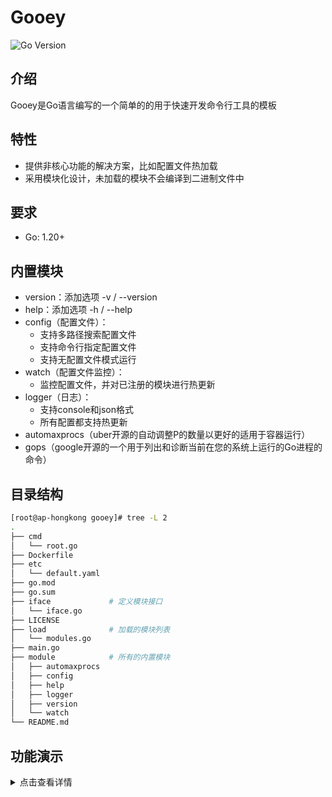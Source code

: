 # Gooey

![Go Version](https://img.shields.io/badge/Go-1.20-blue)

## 介绍

Gooey是Go语言编写的一个简单的的用于快速开发命令行工具的模板

## 特性

* 提供非核心功能的解决方案，比如配置文件热加载
* 采用模块化设计，未加载的模块不会编译到二进制文件中

## 要求

* Go: 1.20+

## 内置模块

* version：添加选项 -v / --version
* help：添加选项 -h / --help
* config（配置文件）：
  * 支持多路径搜索配置文件
  * 支持命令行指定配置文件
  * 支持无配置文件模式运行
* watch（配置文件监控）：
  * 监控配置文件，并对已注册的模块进行热更新
* logger（日志）：
  * 支持console和json格式
  * 所有配置都支持热更新
* automaxprocs（uber开源的自动调整P的数量以更好的适用于容器运行）
* gops（google开源的一个用于列出和诊断当前在您的系统上运行的Go进程的命令）

## 目录结构

```bash
[root@ap-hongkong gooey]# tree -L 2
.
├── cmd
│   └── root.go
├── Dockerfile
├── etc
│   └── default.yaml
├── go.mod
├── go.sum
├── iface             # 定义模块接口
│   └── iface.go
├── LICENSE
├── load              # 加载的模块列表
│   └── modules.go
├── main.go
├── module            # 所有的内置模块
│   ├── automaxprocs
│   ├── config
│   ├── help
│   ├── logger
│   ├── version
│   └── watch
└── README.md
```

## 功能演示

<details>
    <summary>点击查看详情</summary>
    <p>

```bash
$ go run .# 1、克隆代码
$ git clone https://github.com/vvfock3r/gooey.git
$ cd gooey
$ go mod tidy

# 2、设置Git Hooks(可选)
# 在每次提交前会执行.githooks目录下的钩子脚本，比如
$ git config core.hooksPath .githooks
$ git add * && git commit -m "git hooks test"
pre-commit
    RUN go mod tidy
    RUN gofmt -w -r "interface{} -> any" .
    RUN go vet .
[main 931a3e8] update
 1 file changed, 39 insertions(+), 232 deletions(-)
 rewrite README.md (94%)
 
# 3、根据实际情况修改要加载的模块
# load/modules.go
package load

import (
	"gooey/iface"
	"gooey/module/automaxprocs"
	"gooey/module/config"
	"gooey/module/help"
	"gooey/module/logger"
	"gooey/module/version"
	"gooey/module/watch"
)

// ModuleList 模块列表
var ModuleList = []iface.Module{
	// 独立的模块放在最上面
	&version.Version{},
	&help.Help{HiddenHelpCommand: true},

	// 配置文件相关的模块
	&config.Config{
		Name:      "etc/default",
		Exts:      []string{"yaml"},
		Path:      []string{".", "$HOME", "/etc"},
		MustExist: false,
	},
	&watch.Watch{[]iface.Module{
		&logger.Logger{AddCaller: true},
	}},

	// 依赖于配置文件的模块放到下面
	&logger.Logger{AddCaller: true},
	&automaxprocs.AutoMaxProcs{},
}

# 4、测试：动态修改日志配置
$ go run .              # 运行
$ vim etc/default.yaml  # 修改log.level为error

{"level":"info","time":"2023-03-26 19:37:46","caller":"cmd/root.go:37","message":"2023-03-26 19:37:46"}
{"level":"warn","time":"2023-03-26 19:37:46","caller":"cmd/root.go:38","message":"2023-03-26 19:37:46"}
{"level":"error","time":"2023-03-26 19:37:46","caller":"cmd/root.go:39","message":"2023-03-26 19:37:46"}

{"level":"warn","time":"2023-03-26 19:37:46","caller":"watch/watch.go:48","message":"config update trigger","operation":"write","filename":"/root/gooey/etc/default.yaml"}
{"level":"error","time":"2023-03-26 19:37:47","caller":"cmd/root.go:39","message":"2023-03-26 19:37:47"}

{"level":"error","time":"2023-03-26 19:37:48","caller":"cmd/root.go:39","message":"2023-03-26 19:37:48"}

{"level":"error","time":"2023-03-26 19:37:49","caller":"cmd/root.go:39","message":"2023-03-26 19:37:49"}
```

</p>
</details>

